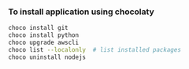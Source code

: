 
### To install application using chocolaty 

```bash
choco install git
choco install python
choco upgrade awscli
choco list --localonly  # list installed packages
choco uninstall nodejs
```
